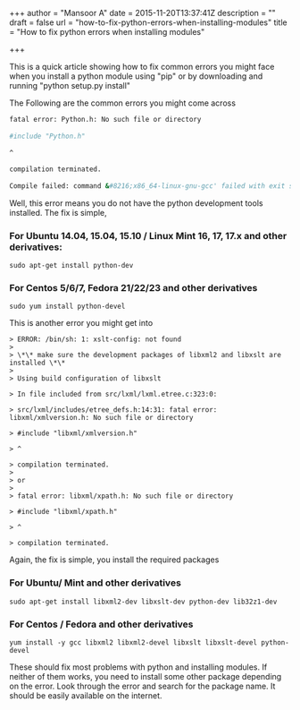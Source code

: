 +++
author = "Mansoor A"
date = 2015-11-20T13:37:41Z
description = ""
draft = false
url = "how-to-fix-python-errors-when-installing-modules"
title = "How to fix python errors when installing modules"

+++


This is a quick article showing how to fix common errors you might face when you install a python module using "pip" or by downloading and running "python setup.py install"

The Following are the common errors you might come across

```bash
fatal error: Python.h: No such file or directory
  
#include "Python.h"
  
^
  
compilation terminated.
  
Compile failed: command &#8216;x86_64-linux-gnu-gcc' failed with exit status 1
```
Well, this error means you do not have the python development tools installed. The fix is simple,

### For Ubuntu 14.04, 15.04, 15.10 / Linux Mint 16, 17, 17.x and other derivatives:

```
sudo apt-get install python-dev
```

### For Centos 5/6/7, Fedora 21/22/23 and other derivatives

```
sudo yum install python-devel
```

 

This is another error you might get into

```
> ERROR: /bin/sh: 1: xslt-config: not found
> 
> \*\* make sure the development packages of libxml2 and libxslt are installed \*\*
> 
> Using build configuration of libxslt
  
> In file included from src/lxml/lxml.etree.c:323:0:
  
> src/lxml/includes/etree_defs.h:14:31: fatal error: libxml/xmlversion.h: No such file or directory
  
> #include "libxml/xmlversion.h"
  
> ^
  
> compilation terminated.
> 
> or
> 
> fatal error: libxml/xpath.h: No such file or directory
  
> #include "libxml/xpath.h"
  
> ^
  
> compilation terminated.
```

Again, the fix is simple, you install the required packages

### For Ubuntu/ Mint and other derivatives

```
sudo apt-get install libxml2-dev libxslt-dev python-dev lib32z1-dev
```

### For Centos / Fedora and other derivatives

```
yum install -y gcc libxml2 libxml2-devel libxslt libxslt-devel python-devel
```

 

These should fix most problems with python and installing modules. If neither of them works, you need to install some other package depending on the error. Look through the error and search for the package name. It should be easily available on the internet.

